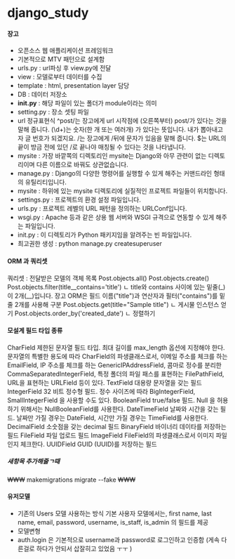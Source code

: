 # django_study

#### 장고
- 오픈소스 웹 애플리케이션 프레임워크
- 기본적으로 MTV 패턴으로 설계함
- urls.py : url파싱 후 view.py에 전달
- view : 모델로부터 데이터를 수집
- template : html, presentation layer 담당
- DB : 데이터 저장소
- __init.py__ : 해당 파일이 있는 폴더가 module이라는 의미
- setting.py : 장소 셋팅 파일
- url 정규표현식
    ^post/는 장고에게 url 시작점에 (오른쪽부터) post/가 있다는 것을 말해 줍니다.
    (\d+)는 숫자(한 개 또는 여러개) 가 있다는 뜻입니다. 내가 뽑아내고자 글 번호가 되겠지요.
    /는 장고에게 /뒤에 문자가 있음을 말해 줍니다.
    $는 URL의 끝이 방금 전에 있던 /로 끝나야 매칭될 수 있다는 것을 나타냅니다.
- mysite : 가장 바깥쪽의 디렉토리인 mysite는 Django와 아무 관련이 없는 디렉토리이며 다른 이름으로 바꿔도 상관없습니다.
- manage.py : Django의 다양한 명령어를 실행할 수 있게 해주는 커맨드라인 형태의 유틸리티입니다.
- mysite : 하위에 있는 mysite 디렉토리에 실질적인 프로젝트 파일들이 위치합니다.
- settings.py : 프로젝트의 환경 설정 파일입니다.
- urls.py : 프로젝트 레벨의 URL 패턴을 정의하는 URLConf입니다.
- wsgi.py : Apache 등과 같은 상용 웹 서버와 WSGI 규격으로 연동할 수 있게 해주는 파일입니다.
- init.py : 이 디렉토리가 Python 패키지임을 알려주는 빈 파일입니다.
- 최고권한 생성 : python manage.py createsuperuser

#### ORM 과 쿼리셋
쿼리셋 :  전달받은 모델의 객체 목록 
    Post.objects.all()
    Post.objects.create()
    Post.objects.filter(title__contains='title')
     ㄴ title와 contains 사이에 있는 밑줄(_)이 2개(__)입니다. 장고 ORM은 필드 이름("title")과 연산자과 필터("contains")를 밑줄 2개를 사용해 구분
    Post.objects.get(title="Sample title")
    ㄴ 게시물 인스턴스 얻기
    Post.objects.order_by('created_date')
    ㄴ 정렬하기
    


#### 모설계 필드 타입 종류
CharField	제한된 문자열 필드 타입. 최대 길이를 max_length 옵션에 지정해야 한다. 문자열의 특별한 용도에 따라 CharField의 파생클래스로서, 이메일 주소를 체크를 하는 EmailField, IP 주소를 체크를 하는 GenericIPAddressField, 콤마로 정수를 분리한 CommaSeparatedIntegerField, 특정 폴더의 파일 패스를 표현하는 FilePathField, URL을 표현하는 URLField 등이 있다.
TextField	대용량 문자열을 갖는 필드
IntegerField	32 비트 정수형 필드. 정수 사이즈에 따라 BigIntegerField, SmallIntegerField 을 사용할 수도 있다.
BooleanField	true/false 필드. Null 을 허용하기 위해서는 NullBooleanField를 사용한다.
DateTimeField	날짜와 시간을 갖는 필드. 날짜만 가질 경우는 DateField, 시간만 가질 경우는 TimeField를 사용한다.
DecimalField	소숫점을 갖는 decimal 필드
BinaryField	바이너리 데이타를 저장하는 필드
FileField	파일 업로드 필드
ImageField	FileField의 파생클래스로서 이미지 파일인지 체크한다.
UUIDField	GUID (UUID)를 저장하는 필드

##### 새항목 추가해줄ㄱ때 
₩₩₩ makemigrations
migrate --fake ₩₩₩

#### 유저모델
- 기존의 Users 모델 사용하는 방식
  기본 사용자 모델에서는, first name, last name, email, password, username, is_staff, is_admin 의 필드를 제공
- 모델변형
- auth.login 은 기본적으로 username과 password로 로그인하고 인증함 (게속 다른걸로 하다가 안되서 삽잘히고 있었음 ㅜㅜ
)